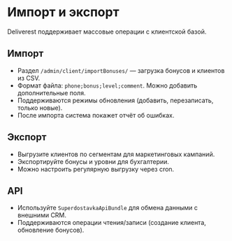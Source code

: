 # Импорт и экспорт

Deliverest поддерживает массовые операции с клиентской базой.

## Импорт

- Раздел `/admin/client/importBonuses/` — загрузка бонусов и клиентов из CSV.
- Формат файла: `phone;bonus;level;comment`. Можно добавить дополнительные поля.
- Поддерживаются режимы обновления (добавить, перезаписать, только новые).
- После импорта система покажет отчёт об ошибках.

## Экспорт

- Выгрузите клиентов по сегментам для маркетинговых кампаний.
- Экспортируйте бонусы и уровни для бухгалтерии.
- Можно настроить регулярную выгрузку через cron.

## API

- Используйте `SuperdostavkaApiBundle` для обмена данными с внешними CRM.
- Поддерживаются операции чтения/записи (создание клиента, обновление бонусов).
